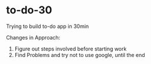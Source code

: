 # to-do-30
Trying to build to-do app in 30min

Changes in Approach:
1. Figure out steps involved before starting work
2. Find Problems and try not to use google, until the end
